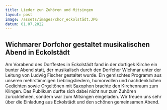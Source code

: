 ```yaml
---
title: Lieder zun Zuhören und Mitsingen
layout: post
image: /assets/images/chor_eckolstädt.JPG
datum: 01.07.2022
---
```


## Wichmarer Dorfchor gestaltet musikalischen Abend in Eckolstädt
Am Vorabend des Dorffestes in Eckolstädt fand in der dortigek Kirche ein bunter Abend statt, der musikalisch durch den Dorfchor Wichmar unter der Leitung von Ludwig Fischer gestaltet wurde.
Ein gemischtes Programm aus unseren mehrstimmigen Lieblingsliedern, humorvollen und nachdenklichen Gedichten sowie Orgeltönen mit Saxophon brachte den Kirchenraum zum Klingen.
Das Publikum durfte sich dabei nicht nur zum Zuhören zurücklehnen, sondern war zum Mitsingen eingeladen.
Wir freuen uns sehr über die Einladung aus Eckolstädt und den schönen gemeinsamen Abend.
